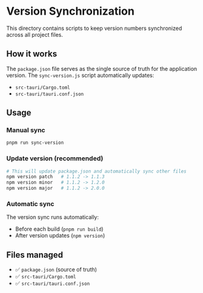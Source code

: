 # Version Synchronization

This directory contains scripts to keep version numbers synchronized across all project files.

## How it works

The `package.json` file serves as the single source of truth for the application version. The `sync-version.js` script automatically updates:

- `src-tauri/Cargo.toml` 
- `src-tauri/tauri.conf.json`

## Usage

### Manual sync
```bash
pnpm run sync-version
```

### Update version (recommended)
```bash
# This will update package.json and automatically sync other files
npm version patch   # 1.1.2 -> 1.1.3
npm version minor   # 1.1.2 -> 1.2.0  
npm version major   # 1.1.2 -> 2.0.0
```

### Automatic sync
The version sync runs automatically:
- Before each build (`pnpm run build`)
- After version updates (`npm version`)

## Files managed
- ✅ `package.json` (source of truth)
- ✅ `src-tauri/Cargo.toml`
- ✅ `src-tauri/tauri.conf.json` 